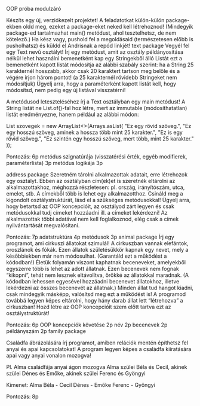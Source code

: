 OOP próba modulzáró

Készíts egy új, verziókezelt projektet!
A feladatotkat külön-külön package-ekben oldd meg, ezeket a package-eket neked kell létrehoznod! (Mindegyik package-ed tartalmazhat main() metódust, ahol tesztelhetsz, de nem kötelező.)
Ha kész vagy, pushold fel a megoldásaid (természetesen előbb is pusholhatsz) és küldd el Andrisnak a repód linkjét!
text package
Vegyél fel egy Text nevű osztályt!
Írj egy metódust,
amit az osztály példányosítása nélkül lehet használni
bemenetként kap egy Stringekből álló Listát
ezt a bemenetként kapott listát módosítja az alábbi szabály szerint:
ha a String 25 karakternél  hosszabb, akkor csak 20 karaktert tartson meg belőle és a végére írjon három pontot!
(a 25 karakternél rövidebb Stringeket nem módosítjuk)
Ügyelj arra, hogy a paraméterként kapott listát kell, hogy módosítsd, nem pedig egy új listával visszatérni!

A metódusod leteszteléséhez írj a Text osztályban egy main metódust!
A String listát ne List.of()-fal hoz létre, mert az immutable (módosíthatatlan) listát eredményezne, hanem például az alábbi módon:


List<String> szovegek = new ArrayList<>(Arrays.asList(
"Ez egy rövid szöveg.",
"Ez egy hosszú szöveg, aminek a hossza több mint 25 karakter.",
"Ez is egy rövid szöveg.",
"Ez szintén egy hosszú szöveg, mert több, mint 25 karakter."
));

Pontozás: 6p
metódus szignatúrája (visszatérési érték, egyéb modifierek, paraméterlista) 3p
metódus logikája 3p

address package
Szeretném tárolni alkalmazottak adatait, erre létrehozok egy osztályt.
Ebben az osztályban cím(ek)et is szeretnék eltárolni az alkalmazottakhoz, méghozzá részletesen: pl. ország, irányítószám, utca, emelet, stb. A címekből több is lehet egy alkalmazotthoz.
Csináld meg a kigondolt osztálystruktúrát, lásd el a szükséges metódusokkal!
Ügyelj arra, hogy betartsd az OOP koncepcióit, az osztályod zárt legyen és csak metódusokkal tudj címeket hozzáadni ill. a címeket lekérdezni!
Az alkalmazottak többi adatával nem kell foglalkoznod, elég csak a címek nyilvántartását megvalósítani.

Pontozás: 7p
adatstruktúra 4p
metódusok 3p
animal package
Írj egy programot, ami cirkuszi állatokat szimulál!
A cirkuszban vannak elefántok, oroszlánok és fókák.
Ezen állatok születésükkör kapnak egy nevet, mely a későbbiekben már nem módosulhat.
(Garantáld ezt a működést a kódodban!)
Életük folyamán viszont kaphatnak beceneveket, amelyekből egyszerre több is lehet az adott állatnak. Ezen becenevek nem fognak “kikopni”, tehát nem lesznek eltávolítva, örökké az állatokkal maradnak. (A kódodban lehessen egyesével hozzáadni becenevet állatokhoz, illetve lekérdezni az összes becenevét az állatnak.)
Minden állat tud hangot kiadni, csak mindegyik másképp, valósítsd meg ezt a működést is!
A programod továbbá legyen képes eltárolni, hogy hány darab állat lett “létrehozva” a cirkuszban!
Hozd létre az OOP koncepcióit szem előtt tartva ezt az osztálystruktúrát!

Pontozás: 6p
OOP koncepciók követése 2p
név 2p
becenevek 2p
példányszám 2p
family package

Családfa ábrázolására írj programot, amiben relációk mentén építhetsz fel anyai és apai kapcsolatokat! A program legyen képes a családfa kiíratására apai vagy anyai vonalon mozogva!

Pl. Alma családfája anyai ágon mozogva
Alma szülei Béla és Cecil, akinek szülei Dénes és Emőke, akinek szülei Ferenc és Gyöngyi

Kimenet:
Alma
Béla - Cecil
Dénes - Emőke
Ferenc -  Gyöngyi

Pontozás: 8p
